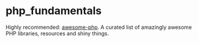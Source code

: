 php_fundamentals
================

Highly recommended: [awesome-php](https://github.com/ziadoz/awesome-php).
A curated list of amazingly awesome PHP libraries, resources and shiny things.
